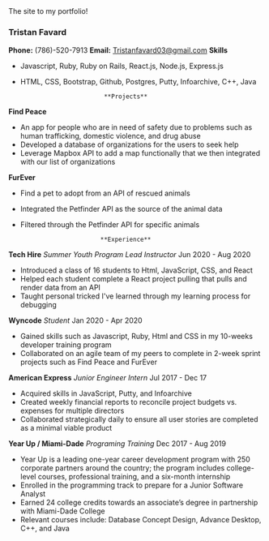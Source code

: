 ## 

The site to my portfolio!
### Tristan Favard

**Phone:** (786)-520-7913                       **Email:** Tristanfavard03@gmail.com
                             **Skills**
                             
- Javascript, Ruby, Ruby on Rails, React.js, Node.js, Express.js
- HTML, CSS, Bootstrap, Github, Postgres, Putty, Infoarchive, C++, Java
                             
                             **Projects**
                             
**Find Peace**
- An app for people who are in need of safety due to problems such as human trafficking, domestic violence, and drug abuse
- Developed a database of organizations for the users to seek help
- Leverage Mapbox API to add a map functionally that we then integrated with our list of organizations

**FurEver**
- Find a pet to adopt from an API of rescued animals
- Integrated the Petfinder API as the source of the animal data
- Filtered through the Petfinder API for specific animals 

                            **Experience**
                            
**Tech Hire**
*Summer Youth Program Lead Instructor*
Jun 2020 - Aug 2020
- Introduced a class of 16 students to Html, JavaScript, CSS, and React 
- Helped each student complete a React project pulling that pulls and render data from an API
- Taught personal tricked I've learned through my learning process for debugging

**Wyncode**
*Student*
Jan 2020 - Apr 2020
- Gained skills such as Javascript, Ruby, Html and CSS in my 10-weeks developer training program  
- Collaborated on an agile team of my peers to complete in 2-week sprint projects such as Find Peace and FurEver 

**American Express**
*Junior Engineer Intern*
Jul 2017 - Dec 17
- Acquired skills in JavaScript, Putty, and Infoarchive 
- Created weekly financial reports to reconcile project budgets vs. expenses for multiple directors 
- Collaborated strategically daily to ensure all user stories are completed as a minimal viable product 

**Year Up / Miami-Dade**
*Programing Training*
Dec 2017 - Aug 2019
- Year Up is a leading one-year career development program with 250 corporate partners around the country; 
  the program includes college-level courses, professional training, and a six-month internship
- Enrolled in the programming track to prepare for a Junior Software Analyst  
- Earned 24 college credits towards an associate’s degree in partnership with Miami-Dade College 
- Relevant courses include: Database Concept Design, Advance Desktop, C++, and Java

